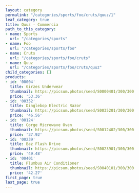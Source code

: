```yaml
---
layout: category
permalink: "/categories/sports/foo/cruts/quuz/1"
leaf_category: true
title: Quuz - Commercia
path_to_this_category:
- name: Sports
  url: "/categories/sports"
- name: Foo
  url: "/categories/sports/foo"
- name: Cruts
  url: "/categories/sports/foo/cruts"
- name: Quuz
  url: "/categories/sports/foo/cruts/quuz"
child_categories: []
products:
- id: '00004'
  title: Girzes Underwear
  thumbnail: https://picsum.photos/seed/S0000401/300/300
  price: '53.36'
- id: '00352'
  title: Dinglebop Electric Razor
  thumbnail: https://picsum.photos/seed/S0035201/300/300
  price: '46.56'
- id: '00124'
  title: Corge Microwave Oven
  thumbnail: https://picsum.photos/seed/S0012402/300/300
  price: '37.92'
- id: '00239'
  title: Baz Flash Drive
  thumbnail: https://picsum.photos/seed/S0023901/300/300
  price: '49.48'
- id: '00401'
  title: Plumbus Air Conditioner
  thumbnail: https://picsum.photos/seed/S0040101/300/300
  price: '42.27'
first_page: true
last_page: true
---
```

